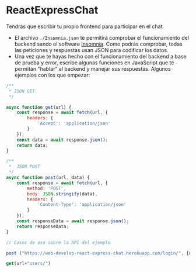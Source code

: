 # ReactExpressChat

Tendrás que escribir tu propio frontend para participar en el chat.

* El archivo `./Insomnia.json` te permitirá comprobar el funcionamiento del backend sando el software [Insomnia](https://insomnia.rest/). Como podrás comprobar, todas las peticiones y respuestas usan JSON para codificar los datos.
* Una vez que te hayas hecho con el funcionamiento del backend a base de prueba y error, escribe algunas funciones en JavaScript que te permitan "hablar" al backend y manejar sus respuestas. Algunos ejemplos con los que empezar:

```js
/**
 * JSON GET
 */ 

async function get(url) {
    const response = await fetch(url, {
        headers: {
            'Accept': 'application/json'
        }
    });
    const data = await response.json();
    return data;
}

/**
 *  JSON POST
 */ 
async function post(url, data) {
    const response = await fetch(url, {
        method: 'POST',
        body: JSON.stringify(data),
        headers: {
            'Content-Type': 'application/json'
        }
    });
    const responseData = await response.json();
    return responseData;
}

// Casos de uso sobre la API del ejemplo

post ("https://web-develop-react-express-chat.herokuapp.com/login/", {userName: "Dan", password: "123"})

get(url+"users/")
```